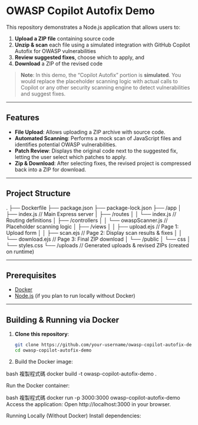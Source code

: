 # OWASP Copilot Autofix Demo

This repository demonstrates a Node.js application that allows users to:

1. **Upload a ZIP file** containing source code  
2. **Unzip & scan** each file using a simulated integration with GitHub Copilot Autofix for OWASP vulnerabilities  
3. **Review suggested fixes**, choose which to apply, and  
4. **Download** a ZIP of the revised code

> **Note**: In this demo, the “Copilot Autofix” portion is **simulated**. You would replace the placeholder scanning logic with actual calls to Copilot or any other security scanning engine to detect vulnerabilities and suggest fixes.

---

## Features

- **File Upload**: Allows uploading a ZIP archive with source code.  
- **Automated Scanning**: Performs a mock scan of JavaScript files and identifies potential OWASP vulnerabilities.  
- **Patch Review**: Displays the original code next to the suggested fix, letting the user select which patches to apply.  
- **Zip & Download**: After selecting fixes, the revised project is compressed back into a ZIP for download.

---

## Project Structure

. ├── Dockerfile ├── package.json ├── package-lock.json ├── /app │ ├── index.js // Main Express server │ ├── /routes │ │ └── index.js // Routing definitions │ ├── /controllers │ │ └── owaspScanner.js // Placeholder scanning logic │ ├── /views │ │ ├── upload.ejs // Page 1: Upload form │ │ ├── scan.ejs // Page 2: Display scan results & fixes │ │ └── download.ejs // Page 3: Final ZIP download │ └── /public │ └── css │ └── styles.css └── /uploads // Generated uploads & revised ZIPs (created on runtime)

---

## Prerequisites

- [Docker](https://www.docker.com/)  
- [Node.js](https://nodejs.org/en/) (if you plan to run locally without Docker)

---

## Building & Running via Docker

1. **Clone this repository**:
   ```bash
   git clone https://github.com/your-username/owasp-copilot-autofix-demo.git
   cd owasp-copilot-autofix-demo

2. Build the Docker image:

bash
複製程式碼
docker build -t owasp-copilot-autofix-demo .

Run the Docker container:

bash
複製程式碼
docker run -p 3000:3000 owasp-copilot-autofix-demo
Access the application: Open http://localhost:3000 in your browser.

Running Locally (Without Docker)
Install dependencies:
